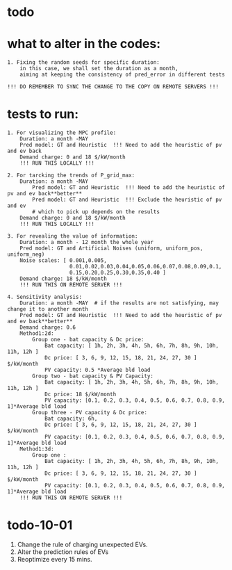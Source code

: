 # todo

# what to alter in the codes:

    1. Fixing the random seeds for specific duration:
        in this case, we shall set the duration as a month,
        aiming at keeping the consistency of pred_error in different tests

    !!! DO REMEMBER TO SYNC THE CHANGE TO THE COPY ON REMOTE SERVERS !!!

# tests to run:

    1. For visualizing the MPC profile:
        Duration: a month -MAY
        Pred model: GT and Heuristic  !!! Need to add the heuristic of pv and ev back
        Demand charge: 0 and 18 $/kW/month
        !!! RUN THIS LOCALLY !!!

    2. For tarcking the trends of P_grid_max:
        Duration: a month -MAY
            Pred model: GT and Heuristic  !!! Need to add the heuristic of pv and ev back**better**
            Pred model: GT and Heuristic  !!! Exclude the heuristic of pv and ev
            # which to pick up depends on the results
        Demand charge: 0 and 18 $/kW/month
        !!! RUN THIS LOCALLY !!!

    3. For revealing the value of information:
        Duration: a month - 12 month the whole year
        Pred model: GT and Artificial Noises (uniform, uniform_pos, uniform_neg)
        Noise scales: [ 0.001,0.005,
                        0.01,0.02,0.03,0.04,0.05,0.06,0.07,0.08,0.09,0.1,
                        0.15,0.20,0.25,0.30,0.35,0.40 ]
        Demand charge: 18 $/kW/month
        !!! RUN THIS ON REMOTE SERVER !!!

    4. Sensitivity analysis:
        Duration: a month -MAY  # if the results are not satisfying, may change it to another month
        Pred model: GT and Heuristic  !!! Need to add the heuristic of pv and ev back**better**
        Demand charge: 0.6
        Method1:2d:
            Group one - bat capacity & Dc price:
                Bat capacity: [ 1h, 2h, 3h, 4h, 5h, 6h, 7h, 8h, 9h, 10h, 11h, 12h ]
                Dc price: [ 3, 6, 9, 12, 15, 18, 21, 24, 27, 30 ] $/kW/month
                PV capacity: 0.5 *Average bld load
            Group two - bat capacity & PV Capacity:
                Bat capacity: [ 1h, 2h, 3h, 4h, 5h, 6h, 7h, 8h, 9h, 10h, 11h, 12h ]
                Dc price: 18 $/kW/month
                PV capacity: [0.1, 0.2, 0.3, 0.4, 0.5, 0.6, 0.7, 0.8, 0.9, 1]*Average bld load
            Group three - PV capacity & Dc price:
                Bat capacity: 6h,
                Dc price: [ 3, 6, 9, 12, 15, 18, 21, 24, 27, 30 ] $/kW/month
                PV capacity: [0.1, 0.2, 0.3, 0.4, 0.5, 0.6, 0.7, 0.8, 0.9, 1]*Average bld load
        Method1:3d:
            Group one :
                Bat capacity: [ 1h, 2h, 3h, 4h, 5h, 6h, 7h, 8h, 9h, 10h, 11h, 12h ]
                Dc price: [ 3, 6, 9, 12, 15, 18, 21, 24, 27, 30 ] $/kW/month
                PV capacity: [0.1, 0.2, 0.3, 0.4, 0.5, 0.6, 0.7, 0.8, 0.9, 1]*Average bld load
        !!! RUN THIS ON REMOTE SERVER !!!

# todo-10-01

1. Change the rule of charging unexpected EVs.
2. Alter the prediction rules of EVs
3. Reoptimize every 15 mins.
